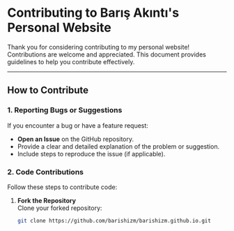 # Contributing to Barış Akıntı's Personal Website

Thank you for considering contributing to my personal website! Contributions are welcome and appreciated. This document provides guidelines to help you contribute effectively.

---

## How to Contribute

### 1. Reporting Bugs or Suggestions
If you encounter a bug or have a feature request:
- **Open an Issue** on the GitHub repository.
- Provide a clear and detailed explanation of the problem or suggestion.
- Include steps to reproduce the issue (if applicable).

### 2. Code Contributions
Follow these steps to contribute code:
1. **Fork the Repository**  
   Clone your forked repository:
   ```bash
   git clone https://github.com/barishizm/barishizm.github.io.git

